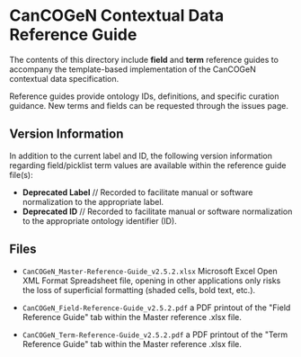 # CanCOGeN Contextual Data Reference Guide

The contents of this directory include **field** and **term** reference guides to accompany the template-based implementation of the CanCOGeN contextual data specification. 

Reference guides provide ontology IDs, definitions, and specific curation guidance. New terms and fields can be requested through the issues page.

## Version Information

In addition to the current label and ID, the following version information regarding field/picklist term values are available within the reference guide file(s):

- **Deprecated Label** // Recorded to facilitate manual or software normalization to the appropriate label.
- **Deprecated ID** // Recorded to facilitate manual or software normalization to the appropriate ontology identifier (ID).


## Files

- `CanCOGeN_Master-Reference-Guide_v2.5.2.xlsx` 
Microsoft Excel Open XML Format Spreadsheet file, opening in other applications only risks the loss of superficial formatting (shaded cells, bold text, etc.).

- `CanCOGeN_Field-Reference-Guide_v2.5.2.pdf` a PDF printout of the "Field Reference Guide" tab within the Master reference .xlsx file.

- `CanCOGeN_Term-Reference-Guide_v2.5.2.pdf` a PDF printout of the "Term Reference Guide" tab within the Master reference .xlsx file.
